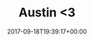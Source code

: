---
retweeted: false
source: <a href="http://www.samruston.co.uk" rel="nofollow">Flamingo for Android</a>
entities:
  user_mentions: []
  urls: []
  symbols: []
  media:
  - expanded_url: https://twitter.com/bascht/status/909864422587252737/photo/1
    indices:
    - '13'
    - '36'
    url: https://t.co/O0Rs4ZkrkF
    media_url: http://pbs.twimg.com/media/DKB83lmUEAAAgYL.jpg
    id_str: '909864419156299776'
    id: '909864419156299776'
    media_url_https: https://pbs.twimg.com/media/DKB83lmUEAAAgYL.jpg
    sizes:
      small:
        w: '680'
        h: '510'
        resize: fit
      thumb:
        w: '150'
        h: '150'
        resize: crop
      large:
        w: '2048'
        h: '1536'
        resize: fit
      medium:
        w: '1200'
        h: '900'
        resize: fit
    type: photo
    display_url: pic.twitter.com/O0Rs4ZkrkF
  hashtags: []
display_text_range:
- '0'
- '36'
favorite_count: '9'
id_str: '909864422587252737'
truncated: false
retweet_count: '0'
id: '909864422587252737'
possibly_sensitive: false
created_at: Mon Sep 18 19:39:17 +0000 2017
favorited: false
full_text: Austin &lt;3
lang: en
extended_entities:
  media:
  - expanded_url: https://twitter.com/bascht/status/909864422587252737/photo/1
    indices:
    - '13'
    - '36'
    url: https://t.co/O0Rs4ZkrkF
    media_url: http://pbs.twimg.com/media/DKB83lmUEAAAgYL.jpg
    id_str: '909864419156299776'
    id: '909864419156299776'
    media_url_https: https://pbs.twimg.com/media/DKB83lmUEAAAgYL.jpg
    sizes:
      small:
        w: '680'
        h: '510'
        resize: fit
      thumb:
        w: '150'
        h: '150'
        resize: crop
      large:
        w: '2048'
        h: '1536'
        resize: fit
      medium:
        w: '1200'
        h: '900'
        resize: fit
    type: photo
    display_url: pic.twitter.com/O0Rs4ZkrkF
tags:
- pesos:twitter
date: '2017-09-18T19:39:17+00:00'
src: https://twitter.com/bascht/status/909864422587252737
original_url: https://twitter.com/bascht/status/909864422587252737
type: twitter_tweet
media_url: https://img.bascht.com/twitter/pbs.twimg.com/media/DKB83lmUEAAAgYL.jpg
text: Austin &lt;3
title: Austin &lt;3

---